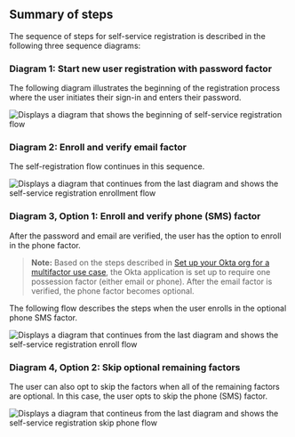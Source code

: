 ## Summary of steps

The sequence of steps for self-service registration is described in the following three sequence diagrams:

### Diagram 1: Start new user registration with password factor

The following diagram illustrates the beginning of the registration process where the user initiates their sign-in and enters their password.

<div class="common-image-format">

![Displays a diagram that shows the beginning of self-service registration flow](/img/oie-embedded-sdk/oie-embedded-sdk-use-case-simple-self-serv-seq-start.png)

</div>

### Diagram 2: Enroll and verify email factor

The self-registration flow continues in this sequence.

<div class="common-image-format">

![Displays a diagram that continues from the last diagram and shows the self-service registration enrollment flow](/img/oie-embedded-sdk/oie-embedded-sdk-use-case-simple-self-serv-seq-enroll-verify.png)

</div>

### Diagram 3, Option 1: Enroll and verify phone (SMS) factor

After the password and email are verified, the user has the option to
enroll in the phone factor.

> **Note:** Based on the steps described in [Set up your Okta org for a multifactor use case](/docs/guides/oie-embedded-common-org-setup/aspnet/main/#set-up-your-okta-org-for-a-multifactor-use-case), the Okta application is set up to require one possession factor (either email or phone). After the email factor is verified, the phone factor becomes optional.

The following flow describes the steps when the user enrolls in the optional phone SMS factor.

<div class="common-image-format">

![Displays a diagram that continues from the last diagram and shows the self-service registration enroll flow](/img/oie-embedded-sdk/oie-embedded-sdk-use-case-simple-self-serv-seq-phone.png)

</div>

### Diagram 4, Option 2: Skip optional remaining factors

The user can also opt to skip the factors when all of the remaining
factors are optional. In this case, the user opts to skip the phone
(SMS) factor.

<div class="common-image-format">

![Displays a diagram that contineus from the last diagram and shows the self-service registration skip phone flow](/img/oie-embedded-sdk/oie-embedded-sdk-use-case-simple-self-serv-seq-skip-phone.png)

</div>
